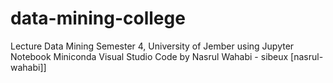 # data-mining-college
Lecture Data Mining Semester 4, University of Jember using Jupyter Notebook Miniconda Visual Studio Code by Nasrul Wahabi - sibeux [nasrul-wahabi]]

